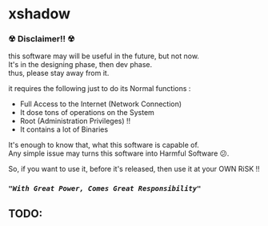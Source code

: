 # xshadow
### ☢   Disclaimer!!  ☢

this software may will be useful in the future, but not now.<br>
It's in the designing phase, then dev phase.<br>
thus, please stay away from it.<br>

it requires the following just to do its Normal functions :
+ Full Access to the Internet (Network Connection)
+ It dose tons of operations on the System
+ Root (Administration Privileges) !!
+ It contains a lot of Binaries

It's enough to know that, what this software is capable of.<br>
Any simple issue may turns this software into Harmful Software 😕.

So, if you want to use it, before it's released, then use it at your OWN RiSK !!<br>
### _**`"With Great Power, Comes Great Responsibility"`**_


## TODO:


